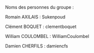 Noms des personnes du groupe : 

Romain AXILAIS : Sukenpoud

Clément BOQUET : clementboquet

William COULOMBEL : WilliamCoulombel

Damien CHERFILS : damiencfs
